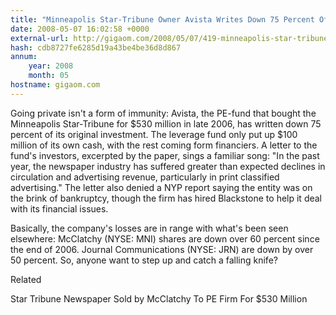 ```yaml
---
title: "Minneapolis Star-Tribune Owner Avista Writes Down 75 Percent Of Investment; Falling Knife, Anyone?"
date: 2008-05-07 16:02:58 +0000
external-url: http://gigaom.com/2008/05/07/419-minneapolis-star-tribune-owner-avista-writes-down-75-percent-of-investm/
hash: cdb8727fe6285d19a43be4be36d8d867
annum:
    year: 2008
    month: 05
hostname: gigaom.com
---
```


Going private isn't a form of immunity: Avista, the PE-fund that bought the Minneapolis Star-Tribune for $530 million in late 2006, has written down 75 percent of its original investment. The leverage fund only put up $100 million of its own cash, with the rest coming form financiers. A letter to the fund's investors, excerpted by the paper, sings a familiar song: "In the past year, the newspaper industry has suffered greater than expected declines in circulation and advertising revenue, particularly in print classified advertising." The letter also denied a NYP report saying the entity was on the brink of bankruptcy, though the firm has hired Blackstone to help it deal with its financial issues.



Basically, the company's losses are in range with what's been seen elsewhere: McClatchy (NYSE: MNI) shares are down over 60 percent since the end of 2006. Journal Communications (NYSE: JRN) are down by over 50 percent. So, anyone want to step up and catch a falling knife?


Related


Star Tribune Newspaper Sold by McClatchy To PE Firm For $530 Million
